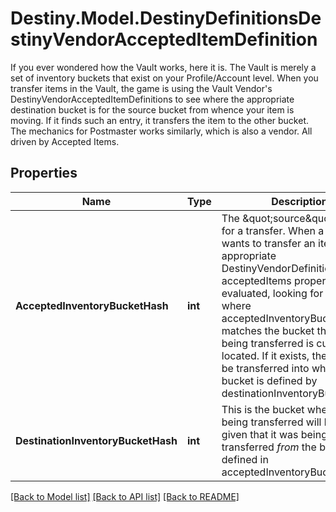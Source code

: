 # Destiny.Model.DestinyDefinitionsDestinyVendorAcceptedItemDefinition
If you ever wondered how the Vault works, here it is.  The Vault is merely a set of inventory buckets that exist on your Profile/Account level. When you transfer items in the Vault, the game is using the Vault Vendor's DestinyVendorAcceptedItemDefinitions to see where the appropriate destination bucket is for the source bucket from whence your item is moving. If it finds such an entry, it transfers the item to the other bucket.  The mechanics for Postmaster works similarly, which is also a vendor. All driven by Accepted Items.

## Properties

Name | Type | Description | Notes
------------ | ------------- | ------------- | -------------
**AcceptedInventoryBucketHash** | **int** | The \&quot;source\&quot; bucket for a transfer. When a user wants to transfer an item, the appropriate DestinyVendorDefinition&#39;s acceptedItems property is evaluated, looking for an entry where acceptedInventoryBucketHash matches the bucket that the item being transferred is currently located. If it exists, the item will be transferred into whatever bucket is defined by destinationInventoryBucketHash. | [optional] 
**DestinationInventoryBucketHash** | **int** | This is the bucket where the item being transferred will be put, given that it was being transferred *from* the bucket defined in acceptedInventoryBucketHash. | [optional] 

[[Back to Model list]](../README.md#documentation-for-models) [[Back to API list]](../README.md#documentation-for-api-endpoints) [[Back to README]](../README.md)

